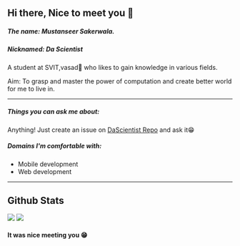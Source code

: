 ## Hi there, Nice to meet you 👋

##### The name: Mustanseer Sakerwala. 
##### Nicknamed: Da Scientist

A student at SVIT,vasad🏫 who likes to gain knowledge in various fields.

Aim: To grasp and master the power of computation and create better world for me to live in.

---

##### Things you can ask me about:

Anything! Just create an issue on [DaScientist Repo](https://github.com/DaScientist/DaScientist) and ask it😁

##### Domains I'm comfortable with:

- Mobile development
- Web development

---

## Github Stats

<img src="https://github-readme-stats.vercel.app/api/top-langs/?username=dascientist&show_icons=true&theme=radical&text_color=c9cacc" />
<img src="https://github-readme-stats.vercel.app/api?username=dascientist&count_private=true&show_icons=true&theme=radical&width=100%" />

#### It was nice meeting you 😁
<!--
**DaScientist/DaScientist** is a ✨ _special_ ✨ repository because its `README.md` (this file) appears on your GitHub profile.

Here are some ideas to get you started:

- 🔭 I’m currently working on ...
- 🌱 I’m currently learning ...
- 👯 I’m looking to collaborate on ...
- 🤔 I’m looking for help with ...
- 💬 Ask me about ...
- 📫 How to reach me: ...
- 😄 Pronouns: ...
- ⚡ Fun fact: ...
-->
